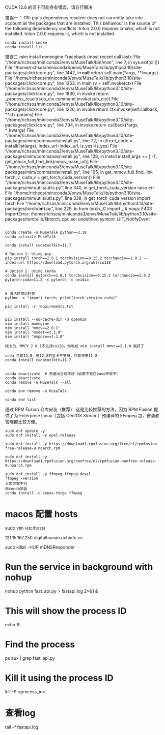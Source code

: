 CUDA 12.8 的显卡可能会有错误，请自行解决

错误一：
OR: pip's dependency resolver does not currently take into account all the packages that are installed. This behaviour is the source of the following dependency conflicts.
triton 2.0.0 requires cmake, which is not installed.
triton 2.0.0 requires lit, which is not installed.

```
conda install cmake
conda install lit

```

错误二
mim install mmengine
Traceback (most recent call last):
File "/home/richsos/miniconda3/envs/MuseTalk/bin/mim", line 7, in <module>
sys.exit(cli())
File "/home/richsos/miniconda3/envs/MuseTalk/lib/python3.10/site-packages/click/core.py", line 1442, in **call**
return self.main(*args, **kwargs)
File "/home/richsos/miniconda3/envs/MuseTalk/lib/python3.10/site-packages/click/core.py", line 1363, in main
rv = self.invoke(ctx)
File "/home/richsos/miniconda3/envs/MuseTalk/lib/python3.10/site-packages/click/core.py", line 1830, in invoke
return \_process_result(sub_ctx.command.invoke(sub_ctx))
File "/home/richsos/miniconda3/envs/MuseTalk/lib/python3.10/site-packages/click/core.py", line 1226, in invoke
return ctx.invoke(self.callback, **ctx.params)
File "/home/richsos/miniconda3/envs/MuseTalk/lib/python3.10/site-packages/click/core.py", line 794, in invoke
return callback(*args, \*_kwargs)
File "/home/richsos/miniconda3/envs/MuseTalk/lib/python3.10/site-packages/mim/commands/install.py", line 72, in cli
exit_code = install(list(args), index_url=index_url, is_yes=is_yes)
File "/home/richsos/miniconda3/envs/MuseTalk/lib/python3.10/site-packages/mim/commands/install.py", line 128, in install
install_args += ['-f', get_mmcv_full_find_link(mmcv_base_url)]
File "/home/richsos/miniconda3/envs/MuseTalk/lib/python3.10/site-packages/mim/commands/install.py", line 165, in get_mmcv_full_find_link
torch_v, cuda_v = get_torch_cuda_version()
File "/home/richsos/miniconda3/envs/MuseTalk/lib/python3.10/site-packages/mim/utils/utils.py", line 340, in get_torch_cuda_version
raise err
File "/home/richsos/miniconda3/envs/MuseTalk/lib/python3.10/site-packages/mim/utils/utils.py", line 338, in get_torch_cuda_version
import torch
File "/home/richsos/miniconda3/envs/MuseTalk/lib/python3.10/site-packages/torch/**init**.py", line 229, in <module>
from torch.\_C import _ # noqa: F403
ImportError: /home/richsos/miniconda3/envs/MuseTalk/lib/python3.10/site-packages/torch/lib/libtorch_cpu.so: undefined symbol: iJIT_NotifyEvent

```

conda create -n MuseTalk python==3.10
conda activate MuseTalk

conda install cudatoolkit=11.7

# Option 1: Using pip
pip install torch==2.0.1 torchvision==0.15.2 torchaudio==2.0.2 --index-url https://download.pytorch.org/whl/cu118

# Option 2: Using conda
conda install pytorch==2.0.1 torchvision==0.15.2 torchaudio==2.0.2 pytorch-cuda=11.8 -c pytorch -c nvidia


# 激活环境后检查
python -c "import torch; print(torch.version.cuda)"

pip install -r requirements.txt


pip install --no-cache-dir -U openmim
mim install mmengine
mim install "mmcv==2.0.1"
mim install "mmdet==3.1.0"
mim install "mmpose==1.1.0"

楼上的，MMCV 2.0.1不支持cu128，你改成 mim install mmvc==2.1.0 就好了

cuda 目前12.8，但12.8的显卡不支持，只能使用11.8
conda install cudatoolkit=11.7


conda deactivate  # 先退出当前环境（如果不是在base环境中）
conda deactivate
conda remove -n MuseTalk --all

conda env remove -n MuseTalk

conda env list
```

通过 RPM Fusion 仓库安装（推荐）
这是比较推荐的方法，因为 RPM Fusion 提供了为 Enterprise Linux（包括 CentOS Stream）预编译的 FFmpeg 包，安装和管理都比较方便。

```
sudo dnf update -y
sudo dnf install -y epel-release

sudo dnf install -y https://download1.rpmfusion.org/free/el/rpmfusion-free-release-9.noarch.rpm

sudo dnf install -y https://download1.rpmfusion.org/nonfree/el/rpmfusion-nonfree-release-9.noarch.rpm

sudo dnf install -y ffmpeg ffmpeg-devel
ffmpeg -version
上面方案不行
用conda安装
conda install -c conda-forge ffmpeg
```

# macos 配置 hosts

sudo vim /etc/hosts

121.15.167.250 digitalhuman.richinfo.cn

sudo killall -HUP mDNSResponder

# Run the service in background with nohup

nohup python fast_api.py > fastapi.log 2>&1 &

# This will show the process ID

echo $!

# Find the process

ps aux | grep fast_api.py

# Kill it using the process ID

kill -9 <process_id>

# 查看log
tail -f fastapi.log